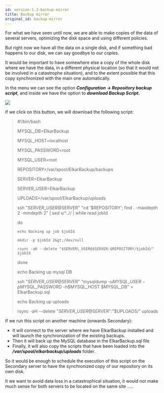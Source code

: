 ```yaml
---
id: version-1.3-backup-mirror
title: Backup mirror
original_id: backup-mirror
---
```


For what we have seen until now, we are able to make copies of the data of several servers, optimizing the disk space and using different policies.

But right now we have all the data on a single disk, and if something bad happens to our disk, we can say goodbye to our copies.

It would be important to have somewhere else a copy of the whole disk where we have the data, in a different physical location \(so that it would not be involved in a catastrophe situation\), and to the extent possible that this copy synchronized with the main one automatically.

In the menu we can see the option _**Configuration → Repository backup script**_, and inside we have the option to _**download Backup Script.**_

![](assets/screenshots/repository_backup_script.png)

If we click on this button, we will download the following script:

> \#!/bin/bash
>
>
>
> MYSQL\_DB=ElkarBackup
>
> MYSQL\_HOST=localhost
>
> MYSQL\_PASSWORD=root
>
> MYSQL\_USER=root
>
> REPOSITORY=/var/spool/ElkarBackup/backups
>
> SERVER=ElkarBackup
>
> SERVER\_USER=ElkarBackup
>
> UPLOADS=/var/spool/ElkarBackup/uploads
>
>
>
> ssh "$SERVER\_USER@$SERVER" "cd '$REPOSITORY'; find . -maxdepth 2 -mindepth 2" \| sed s/^..// \| while read jobId
>
> do
>
>     echo Backing up job $jobId
>
>     mkdir -p $jobId 2&gt;/dev/null
>
>     rsync -aH --delete "$SERVER\_USER@$SERVER:$REPOSITORY/$jobId/" $jobId
>
> done
>
> echo Backing up mysql DB
>
> ssh "$SERVER\_USER@$SERVER" "mysqldump -u$MYSQL\_USER -p$MYSQL\_PASSWORD -h$MYSQL\_HOST $MYSQL\_DB" &gt; ElkarBackup.sql
>
> echo Backing up uploads
>
> rsync -aH --delete "$SERVER\_USER@$SERVER":"$UPLOADS/" uploads



If we run this script on another machine \(onwards Secondary\):

* It will connect to the server where we have ElkarBackup installed and will launch the synchronization of the existing backups.
* Then it will back up the MySQL database in the ElkarBackup.sql file
* Finally, it will also copy the scripts that have been loaded into the _**/var/spool/elkarbackup/uploads**_ folder.

So it would be enough to schedule the execution of this script on the Secondary server to have the synchronized copy of our repository on its own disk.

It we want to avoid data loss in a catastrophical situation, it would not make much sense for both servers to be located on the same site .....


